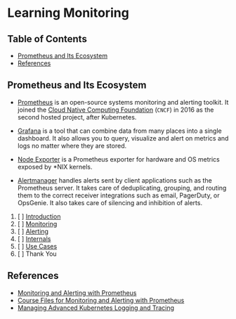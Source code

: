 # Learning Monitoring

## Table of Contents

<!-- START doctoc generated TOC please keep comment here to allow auto update -->
<!-- DON'T EDIT THIS SECTION, INSTEAD RE-RUN doctoc TO UPDATE -->

- [Prometheus and Its Ecosystem](#prometheus-and-its-ecosystem)
- [References](#references)

<!-- END doctoc generated TOC please keep comment here to allow auto update -->

## Prometheus and Its Ecosystem

- [Prometheus](https://prometheus.io/)
  is an open-source systems monitoring and alerting toolkit.
  It joined the [Cloud Native Computing Foundation](https://www.cncf.io/) (`CNCF`)
  in 2016 as the second hosted project, after Kubernetes.

- [Grafana](https://grafana.com/)
  is a tool that can combine data from many places into a single dashboard.
  It also allows you to query, visualize and alert on metrics and logs no matter where they are stored.

- [Node Exporter](https://github.com/prometheus/node_exporter)
  is a Prometheus exporter for hardware and OS metrics exposed by \*NIX kernels.

- [Alertmanager](https://github.com/prometheus/alertmanager)
  handles alerts sent by client applications such as the Prometheus server.
  It takes care of deduplicating, grouping, and routing them
  to the correct receiver integrations such as email, PagerDuty, or OpsGenie.
  It also takes care of silencing and inhibition of alerts.

1. [ ] [Introduction](prometheus-introduction/README.md)
1. [ ] [Monitoring](prometheus-monitoring/README.md)
1. [ ] [Alerting](prometheus-alerting/README.md)
1. [ ] [Internals](prometheus-internals/README.md)
1. [ ] [Use Cases](prometheus-use-cases/README.md)
1. [ ] Thank You

## References

- [Monitoring and Alerting with Prometheus](https://www.udemy.com/course/monitoring-and-alerting-with-prometheus)
- [Course Files for Monitoring and Alerting with Prometheus](https://github.com/in4it/prometheus-course)
- [Managing Advanced Kubernetes Logging and Tracing](https://app.pluralsight.com/library/courses/managing-advanced-kubernetes-logging-tracing/table-of-contents)
